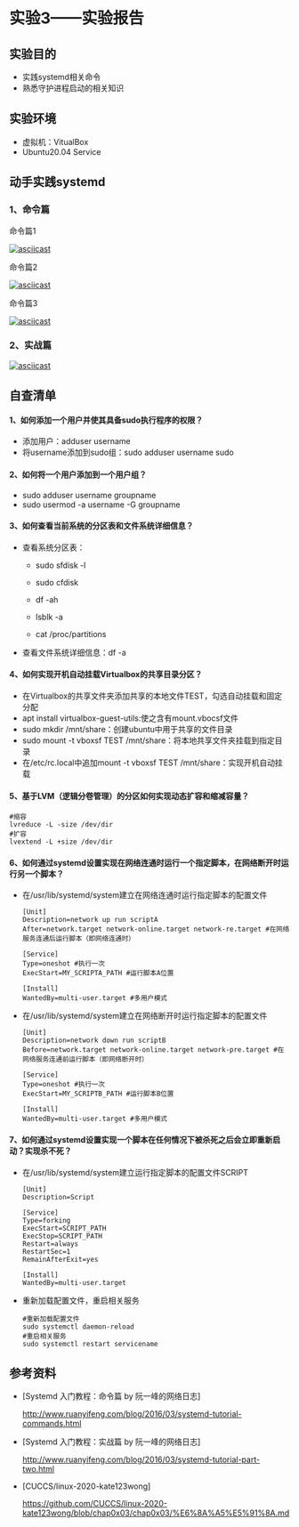 # 实验3——实验报告

## 实验目的

- 实践systemd相关命令
- 熟悉守护进程启动的相关知识

## 实验环境

- 虚拟机：VitualBox
- Ubuntu20.04 Service

## 动手实践systemd

### 1、命令篇

命令篇1

[![asciicast](https://asciinema.org/a/IhHg6c7846PgVGE1fsZtvrO8a.svg)](https://asciinema.org/a/IhHg6c7846PgVGE1fsZtvrO8a)

命令篇2

[![asciicast](https://asciinema.org/a/ZWVIqHol84Hv7NeAUnOeqx38m.svg)](https://asciinema.org/a/ZWVIqHol84Hv7NeAUnOeqx38m)

命令篇3

[![asciicast](https://asciinema.org/a/xNzmP4rUBDVZBzL4VLBPjX2NY.svg)](https://asciinema.org/a/xNzmP4rUBDVZBzL4VLBPjX2NY)

### 2、实战篇

[![asciicast](https://asciinema.org/a/moxBRuU1rK7ImCPRE2WPQsfov.svg)](https://asciinema.org/a/moxBRuU1rK7ImCPRE2WPQsfov)

## 自查清单

#### 1、如何添加一个用户并使其具备sudo执行程序的权限？

- 添加用户：adduser username
- 将username添加到sudo组：sudo adduser username sudo

#### 2、如何将一个用户添加到一个用户组？

- sudo adduser username groupname
- sudo usermod -a username -G groupname

#### 3、如何查看当前系统的分区表和文件系统详细信息？

- 查看系统分区表：

  - sudo sfdisk -l 

  - sudo cfdisk

  - df -ah

  - lsblk -a

  - cat /proc/partitions

- 查看文件系统详细信息：df -a

#### 4、如何实现开机自动挂载Virtualbox的共享目录分区？

- 在Virtualbox的共享文件夹添加共享的本地文件TEST，勾选自动挂载和固定分配
- apt install virtualbox-guest-utils:使之含有mount.vbocsf文件
- sudo mkdir /mnt/share：创建ubuntu中用于共享的文件目录
- sudo mount -t vboxsf TEST /mnt/share：将本地共享文件夹挂载到指定目录
- 在/etc/rc.local中追加mount -t vboxsf TEST /mnt/share：实现开机自动挂载

#### 5、基于LVM（逻辑分卷管理）的分区如何实现动态扩容和缩减容量？

```linux
#缩容
lvreduce -L -size /dev/dir
#扩容
lvextend -L +size /dev/dir
```

#### 6、如何通过systemd设置实现在网络连通时运行一个指定脚本，在网络断开时运行另一个脚本？

- 在/usr/lib/systemd/system建立在网络连通时运行指定脚本的配置文件

  ```linux
  [Unit] 
  Description=network up run scriptA 
  After=network.target network-online.target network-re.target #在网络服务连通后运行脚本（即网络连通时） 
  
  [Service] 
  Type=oneshot #执行一次 
  ExecStart=MY_SCRIPTA_PATH #运行脚本A位置  
  
  [Install] 
  WantedBy=multi-user.target #多用户模式
  ```

- 在/usr/lib/systemd/system建立在网络断开时运行指定脚本的配置文件

  ```linux
  [Unit] 
  Description=network down run scriptB 
  Before=network.target network-online.target network-pre.target #在网络服务连通前运行脚本（即网络断开时） 
  
  [Service] 
  Type=oneshot #执行一次 
  ExecStart=MY_SCRIPTB_PATH #运行脚本B位置  
  
  [Install] 
  WantedBy=multi-user.target #多用户模式
  ```

#### 7、如何通过systemd设置实现一个脚本在任何情况下被杀死之后会立即重新启动？实现杀不死？

- 在/usr/lib/systemd/system建立运行指定脚本的配置文件SCRIPT

  ```linux
  [Unit] 
  Description=Script  
  
  [Service] 
  Type=forking 
  ExecStart=SCRIPT_PATH 
  ExecStop=SCRIPT_PATH 
  Restart=always 
  RestartSec=1 
  RemainAfterExit=yes  
  
  [Install] 
  WantedBy=multi-user.target
  ```

- 重新加载配置文件，重启相关服务

  ```linux
  #重新加载配置文件
  sudo systemctl daemon-reload
  #重启相关服务
  sudo systemctl restart servicename
  ```

## 参考资料

- [Systemd 入门教程：命令篇 by 阮一峰的网络日志]

  http://www.ruanyifeng.com/blog/2016/03/systemd-tutorial-commands.html

- [Systemd 入门教程：实战篇 by 阮一峰的网络日志]

  http://www.ruanyifeng.com/blog/2016/03/systemd-tutorial-part-two.html

- [CUCCS/linux-2020-kate123wong]

  https://github.com/CUCCS/linux-2020-kate123wong/blob/chap0x03/chap0x03/%E6%8A%A5%E5%91%8A.md

